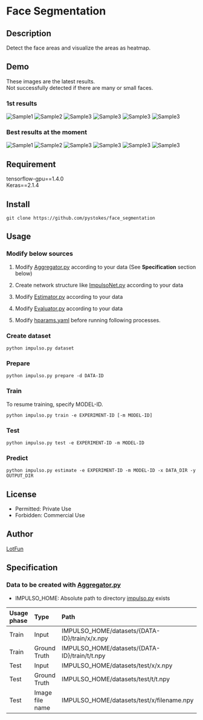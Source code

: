 # __Face Segmentation__

## Description
Detect the face areas and visualize the areas as heatmap.

## Demo
These images are the latest results.  
Not successfully detected if there are many or small faces.  

### 1st results
![Sample1](https://github.com/pystokes/face_segmentation/blob/master/docs/1st/hamabe_minami_1.jpg)
![Sample2](https://github.com/pystokes/face_segmentation/blob/master/docs/1st/hamabe_minami_2.jpg)
![Sample3](https://github.com/pystokes/face_segmentation/blob/master/docs/1st/hamabe_minami_3.jpg)
![Sample3](https://github.com/pystokes/face_segmentation/blob/master/docs/1st/hamabe_minami_4.jpg)
![Sample3](https://github.com/pystokes/face_segmentation/blob/master/docs/1st/hamabe_minami_5.jpg)
![Sample3](https://github.com/pystokes/face_segmentation/blob/master/docs/1st/hamabe_minami_6.jpg)

### Best results at the moment
![Sample1](https://github.com/pystokes/face_segmentation/blob/master/docs/18th/hamabe_minami_1.jpg)
![Sample2](https://github.com/pystokes/face_segmentation/blob/master/docs/18th/hamabe_minami_2.jpg)
![Sample3](https://github.com/pystokes/face_segmentation/blob/master/docs/18th/hamabe_minami_3.jpg)
![Sample3](https://github.com/pystokes/face_segmentation/blob/master/docs/18th/hamabe_minami_4.jpg)
![Sample3](https://github.com/pystokes/face_segmentation/blob/master/docs/18th/hamabe_minami_5.jpg)
![Sample3](https://github.com/pystokes/face_segmentation/blob/master/docs/18th/hamabe_minami_6.jpg)

## Requirement
tensorflow-gpu==1.4.0  
Keras==2.1.4  

## Install
```
git clone https://github.com/pystokes/face_segmentation
```

## Usage
### Modify below sources
1. Modify [Aggregator.py](https://github.com/pystokes/face_segmentation/blob/master/src/Aggregator.py) according to your data (See __Specification__ section below)

2. Create network structure like [ImpulsoNet.py](https://github.com/pystokes/face_segmentation/blob/master/src/model/ImpulsoNet.py) according to your data
3. Modify [Estimator.py](https://github.com/pystokes/face_segmentation/blob/master/src/Estimator.py) according to your data
4. Modify [Evaluator.py](https://github.com/pystokes/face_segmentation/blob/master/src/Evaluator.py) according to your data
5. Modify [hparams.yaml](https://github.com/pystokes/face_segmentation/blob/master/hparams/hparams.yaml) before running following processes.

### Create dataset
```
python impulso.py dataset
```

### Prepare
```
python impulso.py prepare -d DATA-ID
```

### Train
To resume training, specify MODEL-ID.
```
python impulso.py train -e EXPERIMENT-ID [-m MODEL-ID]
```

### Test
```
python impulso.py test -e EXPERIMENT-ID -m MODEL-ID
```

### Predict
```
python impulso.py estimate -e EXPERIMENT-ID -m MODEL-ID -x DATA_DIR -y OUTPUT_DIR
```

## License
- Permitted: Private Use  
- Forbidden: Commercial Use  

## Author
[LotFun](https://github.com/pystokes)

## Specification
### Data to be created with [Aggregator.py](https://github.com/pystokes/face_segmentation/blob/master/src/Aggregator.py)
- IMPULSO_HOME: Absolute path to directory [impulso.py](https://github.com/pystokes/face_segmentation/blob/master/impulso.py) exists

|Usage phase|Type|Path|
|:---|:---|:---|
|Train|Input|IMPULSO_HOME/datasets/{DATA-ID}/train/x/x.npy
|Train|Ground Truth|IMPULSO_HOME/datasets/{DATA-ID}/train/t/t.npy
|Test|Input|IMPULSO_HOME/datasets/test/x/x.npy
|Test|Ground Truth|IMPULSO_HOME/datasets/test/t/t.npy
|Test|Image file name|IMPULSO_HOME/datasets/test/x/filename.npy
